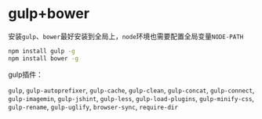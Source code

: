 # gulp+bower

安装`gulp`、`bower`最好安装到全局上，`node`环境也需要配置全局变量`NODE-PATH`

```bash
npm install gulp -g
npm install bower -g
```

gulp插件：

`gulp`,
`gulp-autoprefixer`,
`gulp-cache`,
`gulp-clean`,
`gulp-concat`,
`gulp-connect`,
`gulp-imagemin`,
`gulp-jshint`,
`gulp-less`,
`gulp-load-plugins`,
`gulp-minify-css`,
`gulp-rename`,
`gulp-uglify`,
`browser-sync`,
`require-dir`

